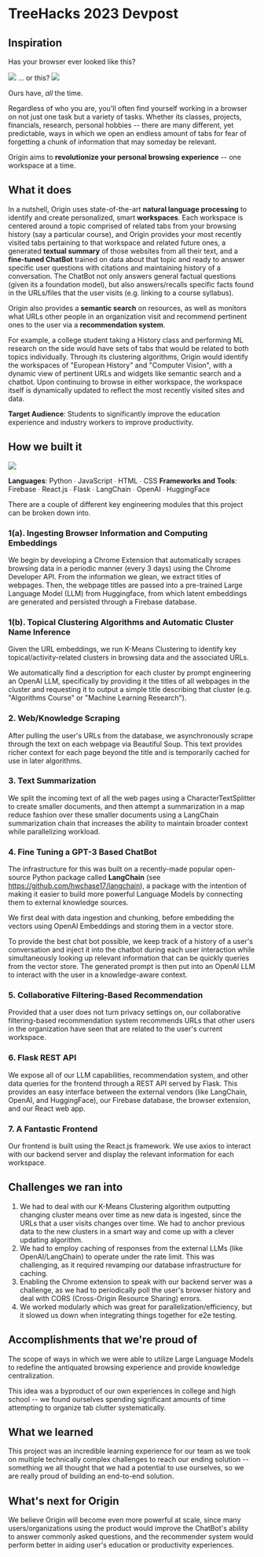 # TreeHacks 2023 Devpost

## Inspiration

Has your browser ever looked like this? 

![](https://i.imgur.com/waCM1K0.png)
... or this?
![](https://i.imgur.com/WX2dTfz.png)

Ours have, *all* the time.

Regardless of who you are, you'll often find yourself working in a browser on not just one task but a variety of tasks. Whether its classes, projects, financials, research, personal hobbies -- there are many different, yet predictable, ways in which we open an endless amount of tabs for fear of forgetting a chunk of information that may someday be relevant.

Origin aims to **revolutionize your personal browsing experience** -- one workspace at a time. 

## What it does
In a nutshell, Origin uses state-of-the-art **natural language processing** to identify and create personalized, smart **workspaces**. Each workspace is centered around a topic comprised of related tabs from your browsing history (say a particular course), and Origin provides your most recently visited tabs pertaining to that workspace and related future ones, a generated **textual summary** of those websites from all their text, and a **fine-tuned ChatBot** trained on data about that topic and ready to answer specific user questions with citations and maintaining history of a conversation. The ChatBot not only answers general factual questions (given its a foundation model), but also answers/recalls specific facts found in the URLs/files that the user visits (e.g. linking to a course syllabus).

Origin also provides a **semantic search** on resources, as well as monitors what URLs other people in an organization visit and recommend pertinent ones to the user via a **recommendation system**.

For example, a college student taking a History class and performing ML research on the side would have sets of tabs that would be related to both topics individually. Through its clustering algorithms, Origin would identify the workspaces of "European History" and "Computer Vision", with a dynamic view of pertinent URLs and widgets like semantic search and a chatbot. Upon continuing to browse in either workspace, the workspace itself is dynamically updated to reflect the most recently visited sites and data.

**Target Audience**: Students to significantly improve the education experience and industry workers to improve productivity.

## How we built it

![](https://i.imgur.com/HYsZ3un.jpg)


**Languages**: Python ∙ JavaScript ∙ HTML ∙ CSS
**Frameworks and Tools**: Firebase ∙ React.js ∙ Flask ∙  LangChain ∙ OpenAI ∙ HuggingFace

There are a couple of different key engineering modules that this project can be broken down into.

### 1(a). Ingesting Browser Information and Computing Embeddings
We begin by developing a Chrome Extension that automatically scrapes browsing data in a periodic manner (every 3 days) using the Chrome Developer API. From the information we glean, we extract titles of webpages. Then, the webpage titles are passed into a pre-trained Large Language Model (LLM) from Huggingface, from which latent embeddings are generated and persisted through a Firebase database.

### 1(b). Topical Clustering Algorithms and Automatic Cluster Name Inference
Given the URL embeddings, we run K-Means Clustering to identify key topical/activity-related clusters in browsing data and the associated URLs.

We automatically find a description for each cluster by prompt engineering an OpenAI LLM, specifically by providing it the titles of all webpages in the cluster and requesting it to output a simple title describing that cluster (e.g. "Algorithms Course" or "Machine Learning Research").

### 2. Web/Knowledge Scraping

After pulling the user's URLs from the database, we asynchronously scrape through the text on each webpage via Beautiful Soup. This text provides richer context for each page beyond the title and is temporarily cached for use in later algorithms.

### 3. Text Summarization

We split the incoming text of all the web pages using a CharacterTextSplitter to create smaller documents, and then attempt a summarization in a map reduce fashion over these smaller documents using a LangChain summarization chain that increases the ability to maintain broader context while parallelizing workload.

### 4. Fine Tuning a GPT-3 Based ChatBot

The infrastructure for this was built on a recently-made popular open-source Python package called **LangChain** (see https://github.com/hwchase17/langchain), a package with the intention of making it easier to build more powerful Language Models by connecting them to external knowledge sources.

We first deal with data ingestion and chunking, before embedding the vectors using OpenAI Embeddings and storing them in a vector store.

To provide the best chat bot possible, we keep track of a history of a user's conversation and inject it into the chatbot during each user interaction while simultaneously looking up relevant information that can be quickly queries from the vector store. The generated prompt is then put into an OpenAI LLM to interact with the user in a knowledge-aware context.

### 5. Collaborative Filtering-Based Recommendation

Provided that a user does not turn privacy settings on, our collaborative filtering-based recommendation system recommends URLs that other users in the organization have seen that are related to the user's current workspace.

### 6. Flask REST API

We expose all of our LLM capabilities, recommendation system, and other data queries for the frontend through a REST API served by Flask. This provides an easy interface between the external vendors (like LangChain, OpenAI, and HuggingFace), our Firebase database, the browser extension, and our React web app.

### 7. A Fantastic Frontend

Our frontend is built using the React.js framework. We use axios to interact with our backend server and display the relevant information for each workspace.

## Challenges we ran into
1. We had to deal with our K-Means Clustering algorithm outputting changing cluster means over time as new data is ingested, since the URLs that a user visits changes over time. We had to anchor previous data to the new clusters in a smart way and come up with a clever updating algorithm.
2. We had to employ caching of responses from the external LLMs (like OpenAI/LangChain) to operate under the rate limit. This was challenging, as it required revamping our database infrastructure for caching.
3. Enabling the Chrome extension to speak with our backend server was a challenge, as we had to periodically poll the user's browser history and deal with CORS (Cross-Origin Resource Sharing) errors.
4. We worked modularly which was great for parallelization/efficiency, but it slowed us down when integrating things together for e2e testing.


## Accomplishments that we're proud of

The scope of ways in which we were able to utilize Large Language Models to redefine the antiquated browsing experience and provide knowledge centralization.

This idea was a byproduct of our own experiences in college and high school -- we found ourselves spending significant amounts of time attempting to organize tab clutter systematically. 

## What we learned

This project was an incredible learning experience for our team as we took on multiple technically complex challenges to reach our ending solution -- something we all thought that we had a potential to use ourselves, so we are really proud of building an end-to-end solution.

## What's next for Origin

We believe Origin will become even more powerful at scale, since many users/organizations using the product would improve the ChatBot's ability to answer commonly asked questions, and the recommender system would perform better in aiding user's education or productivity experiences.
